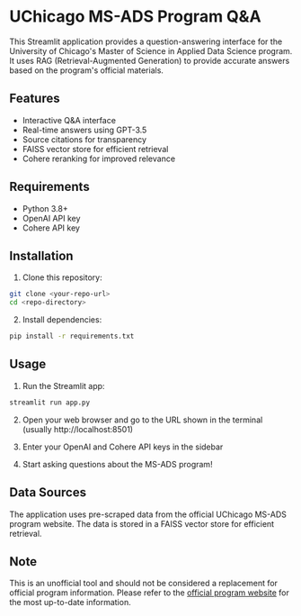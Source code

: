 # UChicago MS-ADS Program Q&A

This Streamlit application provides a question-answering interface for the University of Chicago's Master of Science in Applied Data Science program. It uses RAG (Retrieval-Augmented Generation) to provide accurate answers based on the program's official materials.

## Features

- Interactive Q&A interface
- Real-time answers using GPT-3.5
- Source citations for transparency
- FAISS vector store for efficient retrieval
- Cohere reranking for improved relevance

## Requirements

- Python 3.8+
- OpenAI API key
- Cohere API key

## Installation

1. Clone this repository:
```bash
git clone <your-repo-url>
cd <repo-directory>
```

2. Install dependencies:
```bash
pip install -r requirements.txt
```

## Usage

1. Run the Streamlit app:
```bash
streamlit run app.py
```

2. Open your web browser and go to the URL shown in the terminal (usually http://localhost:8501)

3. Enter your OpenAI and Cohere API keys in the sidebar

4. Start asking questions about the MS-ADS program!

## Data Sources

The application uses pre-scraped data from the official UChicago MS-ADS program website. The data is stored in a FAISS vector store for efficient retrieval.

## Note

This is an unofficial tool and should not be considered a replacement for official program information. Please refer to the [official program website](https://datascience.uchicago.edu/education/masters-programs/ms-in-applied-data-science/) for the most up-to-date information. 